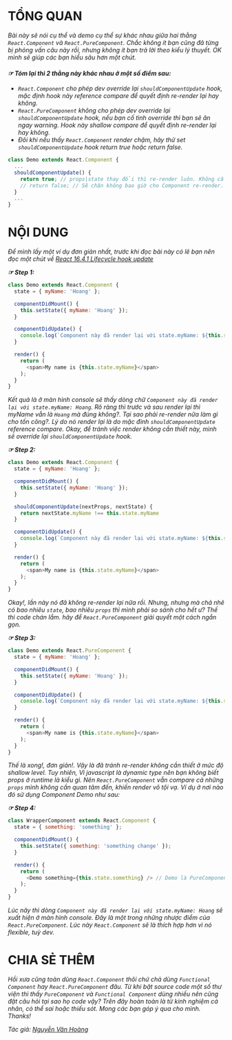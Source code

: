# TỔNG QUAN
_Bài này sẽ nói cụ thể và demo cụ thể sự khác nhau giữa hai thằng `React.Component` và `React.PureComponent`.
Chắc không ít bạn cũng đã từng bị phỏng vấn câu này rồi, nhưng không ít bạn trả lời theo kiểu lý thuyết.
OK mình sẽ giúp các bạn hiểu sâu hơn một chút._  
#### **_☞ Tóm lại thì 2 thằng này khác nhau ở một số điểm sau:_**
- _`React.Component` cho phép dev override lại `shouldComponentUpdate` hook, mặc định hook này reference compare để quyết định re-render lại hay không._
- _`React.PureComponent` không cho phép dev override lại `shouldComponentUpdate` hook, nếu bạn cố tình override thì bạn sẽ ăn ngay warning. Hook này shallow compare để quyết định re-render lại hay không._
- _Đôi khi nếu thấy `React.Component` render chậm, hãy thử set `shouldComponentUpdate` hook return true hoặc return false._
```javascript
class Demo extends React.Component {
  ...
  shouldComponentUpdate() {
    return true; // props|state thay đổi thì re-render luôn. Không cần compare nữa!
    // return false; // Sẽ chặn không bao giờ cho Component re-render. Render HTML tĩnh.
  }
  ...
}
```
# NỘI DUNG
_Để mình lấy một ví dụ đơn giản nhất, trước khi đọc bài này có lẽ bạn nên đọc một chút về [React 16.4.1 Lifecycle hook update](https://github.com/nguyenvanhoang26041994/dev-experiences/blob/master/React/lifecycle_hook)_  

**_☞ Step 1:_**
```javascript
class Demo extends React.Component {
  state = { myName: 'Hoang' };

  componentDidMount() {
    this.setState({ myName: 'Hoang' });
  }

  componentDidUpdate() {
    console.log(`Component này đã render lại với state.myName: ${this.state.myName}`);
  }

  render() {
    return (
      <span>My name is {this.state.myName}</span>
    );
  }
}
```
_Kết quả là ở màn hình console sẽ thấy dòng chữ `Component này đã render lại với state.myName: Hoang`. Rõ ràng thì trước và sau render lại thì myName vẫn là `Hoang` mà đúng không?. Tại sao phải re-render nữa làm gì cho tốn công?. Lý do nó render lại là do mặc đinh `shouldComponentUpdate` reference compare. Okay, để tránh việc render không cần thiết này, mình sẽ override lại `shouldComponentUpdate` hook._  
  
**_☞ Step 2:_**
```javascript
class Demo extends React.Component {
  state = { myName: 'Hoang' };

  componentDidMount() {
    this.setState({ myName: 'Hoang' });
  }

  shouldComponentUpdate(nextProps, nextState) {
    return nextState.myName !== this.state.myName
  }

  componentDidUpdate() {
    console.log(`Component này đã render lại với state.myName: ${this.state.myName}`);
  }

  render() {
    return (
      <span>My name is {this.state.myName}</span>
    );
  }
}
```
_Okay!, lần này nó đã không re-render lại nữa rồi. Nhưng, nhưng mà chả nhẽ có bao nhiêu `state`, bao nhiêu `props` thì mình phải so sánh cho hết ư? Thế thì code chán lắm. hãy để `React.PureComponent` giải quyết một cách ngắn gọn._  
  
**_☞ Step 3:_**
```javascript
class Demo extends React.PureComponent {
  state = { myName: 'Hoang' };

  componentDidMount() {
    this.setState({ myName: 'Hoang' });
  }

  componentDidUpdate() {
    console.log(`Component này đã render lại với state.myName: ${this.state.myName}`);
  }

  render() {
    return (
      <span>My name is {this.state.myName}</span>
    );
  }
}
```
_Thế là xong!, đơn giản!. Vậy là đã tránh re-render không cần thiết ở mức độ shallow level. Tuy nhiên, Vì javascript là dynamic type nên bạn không biết props ở runtime là kiểu gì. Nên `React.PureComponent` vẫn compare cả những `props` mình không cần quan tâm đến, khiến render vô tội vạ. Ví dụ ở nơi nào đó sử dụng Component Demo như sau:_  
  
**_☞ Step 4:_**
```javascript
class WrapperComponent extends React.Component {
  state = { something: 'something' };

  componentDidMount() {
    this.setState({ something: 'something change' });
  }

  render() {
    return (
      <Demo something={this.state.something} /> // Demo là PureComponent như trên nhé
    );
  }
}
```
_Lúc nãy thì dòng `Component này đã render lại với state.myName: Hoang` sẽ xuất hiện ở màn hình console. Đây là một trong những nhược điểm của `React.PureComponent`. Lúc này `React.Component` sẽ là thích hợp hơn vì nó flexible, tuỳ dev._
  
# CHIA SẺ THÊM
_Hồi xưa cũng toàn dùng `React.Component` thôi chứ chả dùng `Functional Component` hay `React.PureComponent` đâu. Từ khi bật source code một số thư viện thì thấy `PureComponent` và `Functional Component` dùng nhiều nên cũng đặt câu hỏi tại sao họ code vậy? Trên đây hoàn toàn là từ kinh nghiệm cá nhân, có thể sai hoặc thiếu sót. Mong các bạn góp ý qua cho mình. Thanks!_  
  
_Tác giả: [Nguyễn Văn Hoàng](https://www.facebook.com/nvh26041994)_
